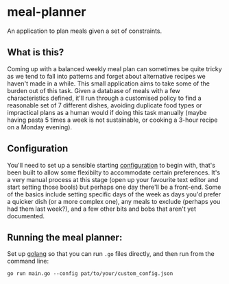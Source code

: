# meal-planner
An application to plan meals given a set of constraints.

## What is this?
Coming up with a balanced weekly meal plan can sometimes be quite tricky as we tend to fall into patterns and forget about alternative recipes we haven't made in a while.
This small application aims to take some of the burden out of this task.
Given a database of meals with a few characteristics defined, it'll run through a customised policy to find a reasonable set of 7 different dishes, avoiding duplicate food types or impractical plans as a human would if doing this task manually (maybe having pasta 5 times a week is not sustainable, or cooking a 3-hour recipe on a Monday evening).

## Configuration
You'll need to set up a sensible starting [configuration](https://github.com/roberto-aldera/meal-planner/blob/main/default_config.json) to begin with, that's been built to allow some flexibilty to accommodate certain preferences.
It's a very manual process at this stage (open up your favourite text editor and start setting those bools) but perhaps one day there'll be a front-end.
Some of the basics include setting specific days of the week as days you'd prefer a quicker dish (or a more complex one), any meals to exclude (perhaps you had them last week?), and a few other bits and bobs that aren't yet documented.

## Running the meal planner:
Set up [golang](https://go.dev/) so that you can run `.go` files directly, and then run from the command line:
```
go run main.go --config pat/to/your/custom_config.json
```
